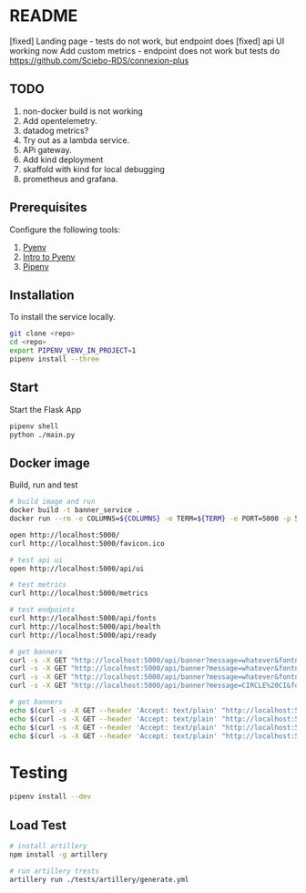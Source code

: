 # README

[fixed] Landing page - tests do not work, but endpoint does
[fixed] api UI working now
 Add custom metrics - endpoint does not work but tests do
 https://github.com/Sciebo-RDS/connexion-plus

## TODO
1) non-docker build is not working
1) Add opentelemetry.  
1) datadog metrics? 
1) Try out as a lambda service.
1) APi gateway. 
1) Add kind deployment 
1) skaffold with kind for local debugging
1) prometheus and grafana.

## Prerequisites

Configure the following tools:

1. [Pyenv](https://github.com/pyenv/pyenv)
1. [Intro to Pyenv](https://realpython.com/intro-to-pyenv/)
1. [Pipenv](https://realpython.com/pipenv-guide/)

## Installation

To install the service locally.

```sh
git clone <repo>
cd <repo>
export PIPENV_VENV_IN_PROJECT=1
pipenv install --three
```

## Start
Start the Flask App

```sh
pipenv shell
python ./main.py
```

## Docker image
Build, run and test
```sh
# build image and run 
docker build -t banner_service .
docker run --rm -e COLUMNS=${COLUMNS} -e TERM=${TERM} -e PORT=5000 -p 5000:5000 banner_service

open http://localhost:5000/
curl http://localhost:5000/favicon.ico

# test api ui
open http://localhost:5000/api/ui

# test metrics
curl http://localhost:5000/metrics

# test endpoints
curl http://localhost:5000/api/fonts
curl http://localhost:5000/api/health
curl http://localhost:5000/api/ready

# get banners
curl -s -X GET "http://localhost:5000/api/banner?message=whatever&fontname=cuddly&width=165"
curl -s -X GET "http://localhost:5000/api/banner?message=whatever&fontname=cuddly&width=$COLUMNS"
curl -s -X GET "http://localhost:5000/api/banner?message=whatever&fontname=cuddly&width=0"
curl -s -X GET "http://localhost:5000/api/banner?message=CIRCLE%20CI&fontname=knight4&width=$COLUMNS"

# get banners 
echo $(curl -s -X GET --header 'Accept: text/plain' "http://localhost:5000/api/banner?message=whatever&fontname=cuddly&width=165" | sed 's/^\"\(.*\)\"$/\1/' )        
echo $(curl -s -X GET --header 'Accept: text/plain' "http://localhost:5000/api/banner?message=whatever&fontname=cuddly&width=$COLUMNS" | sed 's/^\"\(.*\)\"$/\1/' ) 
echo $(curl -s -X GET --header 'Accept: text/plain' "http://localhost:5000/api/banner?message=whatever&fontname=cuddly&width=0" | sed 's/^\"\(.*\)\"$/\1/' ) 
echo $(curl -s -X GET --header 'Accept: text/plain' "http://localhost:5000/api/banner?message=CIRCLE%20CI&fontname=knight4&width=$COLUMNS" | sed 's/^\"\(.*\)\"$/\1/' )
```
# Testing
```sh
pipenv install --dev

```
## Load Test
```sh
# install artillery
npm install -g artillery

# run artillery trests
artillery run ./tests/artillery/generate.yml
```